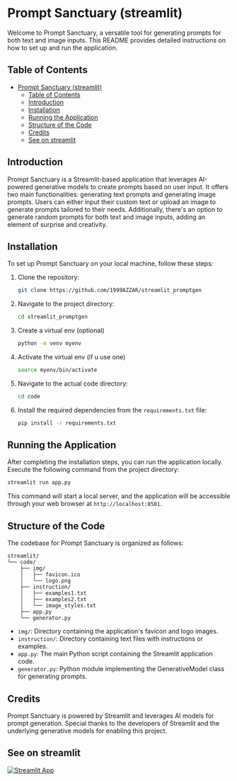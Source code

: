 # Prompt Sanctuary (streamlit)

Welcome to Prompt Sanctuary, a versatile tool for generating prompts for both text and image inputs. This README provides detailed instructions on how to set up and run the application.

## Table of Contents

- [Prompt Sanctuary (streamlit)](#prompt-sanctuary-streamlit)
  - [Table of Contents](#table-of-contents)
  - [Introduction](#introduction)
  - [Installation](#installation)
  - [Running the Application](#running-the-application)
  - [Structure of the Code](#structure-of-the-code)
  - [Credits](#credits)
  - [See on streamlit](#see-on-streamlit)

## Introduction

Prompt Sanctuary is a Streamlit-based application that leverages AI-powered generative models to create prompts based on user input. It offers two main functionalities: generating text prompts and generating image prompts. Users can either input their custom text or upload an image to generate prompts tailored to their needs. Additionally, there's an option to generate random prompts for both text and image inputs, adding an element of surprise and creativity.

## Installation

To set up Prompt Sanctuary on your local machine, follow these steps:

1. Clone the repository:

   ```bash
   git clone https://github.com/1999AZZAR/streamlit_promptgen
   ```

2. Navigate to the project directory:

   ```bash
   cd streamlit_promptgen
   ```

3. Create a virtual env (optional)

    ```bash
    python -m venv myenv
    ```

4. Activate the virtual env (if u use one)

   ```bash
   source myenv/bin/activate
    ```

5. Navigate to the actual code directory:

   ```bash
   cd code
   ```

6. Install the required dependencies from the `requirements.txt` file:

   ```bash
   pip install -r requirements.txt
   ```

## Running the Application

After completing the installation steps, you can run the application locally. Execute the following command from the project directory:

```bash
streamlit run app.py
```

This command will start a local server, and the application will be accessible through your web browser at `http://localhost:8501`.

## Structure of the Code

The codebase for Prompt Sanctuary is organized as follows:

```text
streamlit/
└── code/
    ├── img/
    │   ├── favicon.ico
    │   └── logo.png
    ├── instruction/
    │   ├── examples1.txt
    │   ├── examples2.txt
    │   └── image_styles.txt
    ├── app.py
    └── generator.py
```

- `img/`: Directory containing the application's favicon and logo images.
- `instruction/`: Directory containing text files with instructions or examples.
- `app.py`: The main Python script containing the Streamlit application code.
- `generator.py`: Python module implementing the GenerativeModel class for generating prompts.

## Credits

Prompt Sanctuary is powered by Streamlit and leverages AI models for prompt generation. Special thanks to the developers of Streamlit and the underlying generative models for enabling this project.

## See on streamlit

[![Streamlit App](https://static.streamlit.io/badges/streamlit_badge_black_white.svg)](https://prompt-sanctuary.streamlit.app/)
